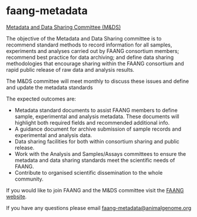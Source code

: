 # faang-metadata

[Metadata and Data Sharing Committee (M&DS)](http://www.faang.org/)

The objective of the Metadata and Data Sharing committee is to recommend standard methods to record information for all samples, experiments and analyses carried out by FAANG consortium members; recommend best practice for data archiving; and define data sharing methodologies that encourage sharing within the FAANG consortium and rapid public release of raw data and analysis results.

The M&DS committee will meet monthly to discuss these issues and define and update the metadata standards

The expected outcomes are:

* Metadata standard documents to assist FAANG members to define sample, experimental and analysis metadata. These documents will highlight both required fields and recommended additional info.
* A guidance document for archive submission of sample records and experimental and analysis data.
* Data sharing facilities for both within consortium sharing and public release.
* Work with the Analysis and Samples/Assays committees to ensure the metadata and data sharing standards meet the scientific needs of FAANG.
* Contribute to organised scientific dissemination to the whole community.

If you would like to join FAANG and the M&DS committee visit the [FAANG website](http://faang.org).

If you have any questions please email [faang-metadata@animalgenome.org](mailto:faang-metadata@animalgenome.org)

